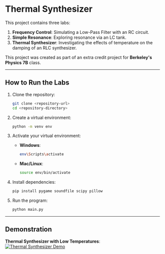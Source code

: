 
# **Thermal Synthesizer**
This project contains three labs:

1. **Frequency Control**: Simulating a Low-Pass Filter with an RC circuit.
2. **Simple Resonance**: Exploring resonance via an LC tank.
3. **Thermal Synthesizer**: Investigating the effects of temperature on the damping of an RLC synthesizer.

This project was created as part of an extra credit project for **Berkeley's Physics 7B** class.

---

## **How to Run the Labs**
1. Clone the repository:
   ```bash
   git clone <repository-url>
   cd <repository-directory>
   ```

2. Create a virtual environment:
   ```bash
   python -m venv env
   ```

3. Activate your virtual environment:
   - **Windows**:
     ```bash
     env\Scripts\activate
     ```
   - **Mac/Linux**:
     ```bash
     source env/bin/activate
     ```

4. Install dependencies:
   ```bash
   pip install pygame soundfile scipy pillow
   ```

5. Run the program:
   ```bash
   python main.py
   ```

---

## **Demonstration**
**Thermal Synthesizer with Low Temperatures**:  
[![Thermal Synthesizer Demo](https://img.youtube.com/vi/<video-id>/0.jpg)](https://github.com/user-attachments/assets/5745fa2e-7f59-4db5-b915-b5c79dfbfa13)

